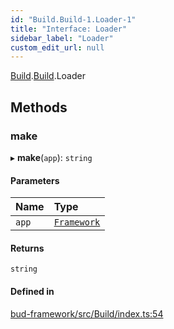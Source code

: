 ```yaml
---
id: "Build.Build-1.Loader-1"
title: "Interface: Loader"
sidebar_label: "Loader"
custom_edit_url: null
---
```


[Build](../modules/Build.md).[Build](../modules/Build.Build-1.md).Loader

## Methods

### make

▸ **make**(`app`): `string`

#### Parameters

| Name | Type |
| :------ | :------ |
| `app` | [`Framework`](../classes/Framework.Framework-2.md) |

#### Returns

`string`

#### Defined in

[bud-framework/src/Build/index.ts:54](https://github.com/roots/bud/blob/18ced3274/packages/@roots/bud-framework/src/Build/index.ts#L54)

